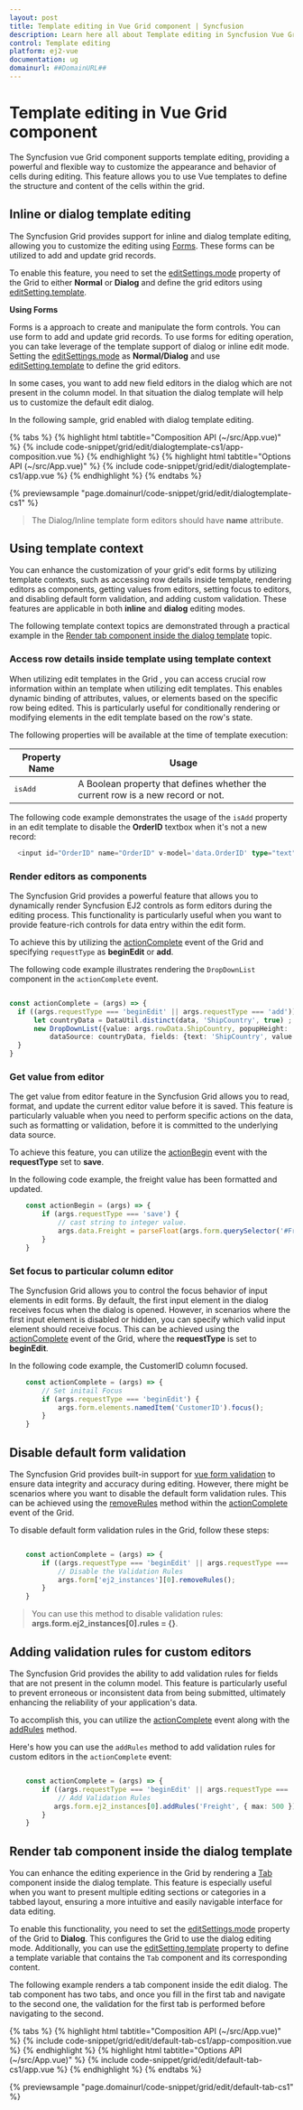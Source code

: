 ```yaml
---
layout: post
title: Template editing in Vue Grid component | Syncfusion
description: Learn here all about Template editing in Syncfusion Vue Grid component of Syncfusion Essential JS 2 and more.
control: Template editing 
platform: ej2-vue
documentation: ug
domainurl: ##DomainURL##
---
```



# Template editing in Vue Grid component

The Syncfusion vue Grid component supports template editing, providing a powerful and flexible way to customize the appearance and behavior of cells during editing. This feature allows you to use Vue templates to define the structure and content of the cells within the grid.

## Inline or dialog template editing 

The Syncfusion Grid provides support for inline and dialog template editing, allowing you to customize the editing using [Forms](https://legacy.vuejs.org/docs/forms.html). These forms can be utilized to add and update grid records.

To enable this feature, you need to set the [editSettings.mode](https://ej2.syncfusion.com/vue/documentation/api/grid/editSettings/#mode) property of the Grid to either **Normal** or **Dialog** and define the grid editors using [editSetting.template](https://ej2.syncfusion.com/vue/documentation/api/grid/editsettings/#template).

**Using Forms**

Forms is a approach to create and manipulate the form controls. You can use form to add and update grid records. To use forms for editing operation, you can take leverage of the template support of dialog or inline edit mode. Setting the [editSettings.mode](https://ej2.syncfusion.com/vue/documentation/api/grid/editSettings/#mode) as **Normal/Dialog** and use [editSetting.template](https://ej2.syncfusion.com/vue/documentation/api/grid/editsettings/#template) to define the grid editors.

In some cases, you want to add new field editors in the dialog which are not present in the column model. In that situation the dialog template will help us to customize the default edit dialog.

In the following sample, grid enabled with dialog template editing.

{% tabs %}
{% highlight html tabtitle="Composition API (~/src/App.vue)" %}
{% include code-snippet/grid/edit/dialogtemplate-cs1/app-composition.vue %}
{% endhighlight %}
{% highlight html tabtitle="Options API (~/src/App.vue)" %}
{% include code-snippet/grid/edit/dialogtemplate-cs1/app.vue %}
{% endhighlight %}
{% endtabs %}
        
{% previewsample "page.domainurl/code-snippet/grid/edit/dialogtemplate-cs1" %}

> The Dialog/Inline template form editors should have **name** attribute.

## Using template context

You can enhance the customization of your grid's edit forms by utilizing template contexts, such as accessing row details inside template, rendering editors as components, getting values from editors, setting focus to editors, and disabling default form validation, and adding custom validation. These features are applicable in both **inline** and **dialog** editing modes.

The following template context topics are demonstrated through a practical example in the [Render tab component inside the dialog template](https://ej2.syncfusion.com/vue/documentation/grid/editingtemplate-editing#render-tab-component-inside-the-dialog-template) topic.

### Access row details inside template using template context

When utilizing edit templates in the Grid , you can access crucial row information within an template when utilizing edit templates. This enables dynamic binding of attributes, values, or elements based on the specific row being edited. This is particularly useful for conditionally rendering or modifying elements in the edit template based on the row's state.

The following properties will be available at the time of template execution:

| Property Name | Usage |
|---------------|-------|
| <kbd>isAdd</kbd> | A Boolean property that defines whether the current row is a new record or not. |

The following code example demonstrates the usage of the `isAdd` property in an edit template to disable the **OrderID** textbox when it's not a new record:

```ts
  <input id="OrderID" name="OrderID" v-model='data.OrderID' type="text" :disabled="!data.isAdd">

```

### Render editors as components 

The Syncfusion Grid provides a powerful feature that allows you to dynamically render Syncfusion EJ2 controls as form editors during the editing process. This functionality is particularly useful when you want to provide feature-rich controls for data entry within the edit form.

To achieve this by utilizing the [actionComplete](https://ej2.syncfusion.com/vue/documentation/api/grid/#actioncomplete) event of the Grid and specifying `requestType` as **beginEdit** or **add**.

The following code example illustrates rendering the `DropDownList` component in the `actionComplete` event.

```typescript

const actionComplete = (args) => {
  if ((args.requestType === 'beginEdit' || args.requestType === 'add')) {
      let countryData = DataUtil.distinct(data, 'ShipCountry', true) ;
      new DropDownList({value: args.rowData.ShipCountry, popupHeight: '200px', floatLabelType: 'Always',
          dataSource: countryData, fields: {text: 'ShipCountry', value: 'ShipCountry'}, placeholder: 'Ship Country'}, args.form.elements.namedItem('ShipCountry'));
  }
}

```

### Get value from editor

The get value from editor feature in the Syncfusion Grid allows you to read, format, and update the current editor value before it is saved. This feature is particularly valuable when you need to perform specific actions on the data, such as formatting or validation, before it is committed to the underlying data source. 

To achieve this feature, you can utilize the [actionBegin](https://ej2.syncfusion.com/vue/documentation/api/grid/#actionbegin) event with the **requestType** set to **save**.

In the following code example, the freight value has been formatted and updated.

```typescript
    const actionBegin = (args) => {
        if (args.requestType === 'save') {
            // cast string to integer value.
            args.data.Freight = parseFloat(args.form.querySelector('#Freight').ej2_instances[0] .value);
        }
    }
```

### Set focus to particular column editor 

The Syncfusion Grid allows you to control the focus behavior of input elements in edit forms. By default, the first input element in the dialog receives focus when the dialog is opened. However, in scenarios where the first input element is disabled or hidden, you can specify which valid input element should receive focus. This can be achieved using the [actionComplete](https://ej2.syncfusion.com/vue/documentation/api/grid/#actioncomplete) event of the Grid,  where the **requestType** is set to **beginEdit**.

In the following code example, the CustomerID column focused.

```typescript
    const actionComplete = (args) => {
        // Set initail Focus
        if (args.requestType === 'beginEdit') {
            args.form.elements.namedItem('CustomerID').focus();
        }
    }
```

## Disable default form validation

The Syncfusion Grid provides built-in support for [vue form validation](https://vue-bootstrap.netlify.app/docs/forms/validation/) to ensure data integrity and accuracy during editing. However, there might be scenarios where you want to disable the default form validation rules. This can be achieved using the [removeRules](https://ej2.syncfusion.com/documentation/api/form-validator/#removerules) method within the [actionComplete](https://ej2.syncfusion.com/vue/documentation/api/grid/#actioncomplete) event of the Grid.

To disable default form validation rules in the Grid, follow these steps:

```typescript

    const actionComplete = (args) => {
        if ((args.requestType === 'beginEdit' || args.requestType === 'add')) {
            // Disable the Validation Rules
            args.form['ej2_instances'][0].removeRules();
        }
    }

```

> You can use this method to disable validation rules: **args.form.ej2_instances[0].rules = {}**.

## Adding validation rules for custom editors

The Syncfusion Grid provides the ability to add validation rules for fields that are not present in the column model. This feature is particularly useful to prevent erroneous or inconsistent data from being submitted, ultimately enhancing the reliability of your application's data.

To accomplish this, you can utilize the [actionComplete](https://ej2.syncfusion.com/vue/documentation/api/grid/#actioncomplete) event along with the [addRules](https://ej2.syncfusion.com/documentation/api/form-validator/#addrules) method.

Here's how you can use the `addRules` method to add validation rules for custom editors in the `actionComplete` event: 

```typescript

    const actionComplete = (args) => {
        if ((args.requestType === 'beginEdit' || args.requestType === 'add')) {
            // Add Validation Rules
           args.form.ej2_instances[0].addRules('Freight', { max: 500 });
        }
    }

```

## Render tab component inside the dialog template

You can enhance the editing experience in the Grid by rendering a [Tab](../../../tab/index.html) component inside the dialog template. This feature is especially useful when you want to present multiple editing sections or categories in a tabbed layout, ensuring a more intuitive and easily navigable interface for data editing.

To enable this functionality, you need to set the [editSettings.mode](https://ej2.syncfusion.com/vue/documentation/api/grid/editSettings/#mode) property of the Grid to **Dialog**. This configures the Grid to use the dialog editing mode. Additionally, you can use the [editSetting.template](https://ej2.syncfusion.com/vue/documentation/api/grid/editsettings/#template) property to define a template variable that contains the `Tab` component and its corresponding content.

The following example renders a tab component inside the edit dialog. The tab component has two tabs, and once you fill in the first tab and navigate to the second one, the validation for the first tab is performed before navigating to the second.

{% tabs %}
{% highlight html tabtitle="Composition API (~/src/App.vue)" %}
{% include code-snippet/grid/edit/default-tab-cs1/app-composition.vue %}
{% endhighlight %}
{% highlight html tabtitle="Options API (~/src/App.vue)" %}
{% include code-snippet/grid/edit/default-tab-cs1/app.vue %}
{% endhighlight %}
{% endtabs %}
        
{% previewsample "page.domainurl/code-snippet/grid/edit/default-tab-cs1" %}

